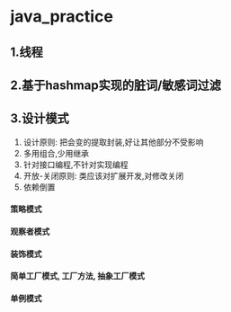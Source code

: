 # java_practice

## 1.线程

## 2.基于hashmap实现的脏词/敏感词过滤

## 3.设计模式
1. 设计原则: 把会变的提取封装,好让其他部分不受影响
2. 多用组合,少用继承
3. 针对接口编程,不针对实现编程
4. 开放-关闭原则: 类应该对扩展开发,对修改关闭
5. 依赖倒置

#### 策略模式
#### 观察者模式
#### 装饰模式
#### 简单工厂模式, 工厂方法, 抽象工厂模式
#### 单例模式